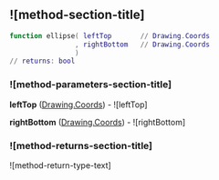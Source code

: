 ## ![method-section-title]


```lua
function ellipse( leftTop       // Drawing.Coords
                , rightBottom   // Drawing.Coords
                )
// returns: bool
```


### ![method-parameters-section-title]

**leftTop** ([Drawing.Coords](../../Drawing/Coords.md)) - ![leftTop]

**rightBottom** ([Drawing.Coords](../../Drawing/Coords.md)) - ![rightBottom]

### ![method-returns-section-title]

![method-return-type-text]


